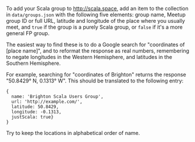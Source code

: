 To add your Scala group to http://scala.space, add an item to the collection in ```data/groups.json``` with the following five elements: group name, Meetup group ID or full URL, latitude and longitude of the place where you usually meet, and `true` if the group is a purely Scala group, or `false` if it's a more general FP group.

The easiest way to find these is to do a Google search for "coordinates of [place name]", and to reformat the response as real numbers, remembering to negate longitudes in the Western Hemisphere, and latitudes in the Southern Hemisphere.

For example, searching for "coordinates of Brighton" returns the response "50.8429° N, 0.1313° W". This should be translated to the following entry:

    {
      name: 'Brighton Scala Users Group',
      url: 'http://example.com/',
      latitude: 50.8429, 
      longitude: -0.1313, 
      justScala: true}
    }

Try to keep the locations in alphabetical order of name.
